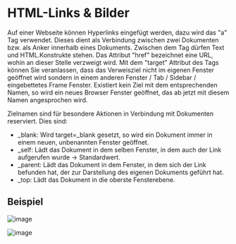 # HTML-Links & Bilder

Auf einer Webseite können Hyperlinks eingefügt werden, dazu wird das "a" Tag verwendet. Dieses dient als Verbindung zwischen zwei Dokumenten bzw. als Anker innerhalb eines Dokuments. Zwischen dem Tag dürfen Text und HTML.Konstrukte stehen. Das Attribut "href" bezeichnet eine URL, wohin an dieser Stelle verzweigt wird. Mit dem "target" Attribut des Tags können Sie veranlassen, dass das Verweisziel nicht im eigenen Fenster geöffnet wird sondern in einem anderen Fenster / Tab / Sidebar / eingebettetes Frame Fenster. Existiert kein Ziel mit dem entsprechenden Namen, so wird ein neues Browser Fenster geöffnet, das ab jetzt mit diesem Namen angesprochen wird. 

Zielnamen sind für besondere Aktionen in Verbindung mit Dokumenten reserviert. Dies sind:
- _blank: Wird target=_blank gesetzt, so wird ein Dokument immer in einem neuen, unbenannten Fenster geöffnet.
- _self: Lädt das Dokument in dem selben Fenster, in dem auch der Link aufgerufen wurde -> Standardwert.
- _parent: Lädt das Dokument in dem Fenster, in dem sich der Link befunden hat, der zur Darstellung des eigenen Dokuments geführt hat.
- _top: Lädt das Dokument in die oberste Fensterebene.


## Beispiel

![image](https://user-images.githubusercontent.com/63674539/183225066-2bffd5be-d501-4b68-8879-a5588e6f5f2d.png)

![image](https://user-images.githubusercontent.com/63674539/183225087-5b8c77ac-ade8-40ba-89e0-2644ea5f79c3.png)
